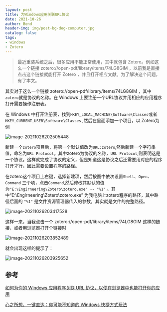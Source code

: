 ```yaml
---
layout: post
title: 为Windows应用关联URL协议
date: 2021-10-26
author: Bend
header-img: img/post-bg-dog-computer.jpg
catalog: false
tags:
- windows
- Zotero
---
```


> 最近重装系统之后，很多应用不能正常使用，其中就包含 Zotero。例如这么一个链接 zotero://open-pdf/library/items/74LG8GIM ，以前我是直接点击这个链接就能打开 Zotero ，并且打开相应文献。为了解决这个问题，有了本文。

其实对于这么一个链接 zotero://open-pdf/library/items/74LG8GIM ，其中`zotero`就是协议的名称。在 Windows 上要注册一个URL协议并用相应的应用程序打开需要操作注册表。

在 Windows 中打开注册表，找到`HKEY_LOCAL_MACHINE\Software\Classes`或者`HKEY_CURRENT_USER\Software\Classes` ,然后在里面添加一个项目，以 Zotero为例

![image-20211026202505448](https://cdn.bend1031.top/img/image-20211026202505448.png)

新建一个`zotero`项目后，将第一个默认值改为`URL:zotero`,然后新建一个字符串值，命名为`URL Protocol`。其中zotero为协议的名称，`URL Protocol`,则表明这是一个协议。这样就完成了协议的定义，但是知道这是协议之后还需要用对应的程序打开才行，因此需要设置程序的路径。

在zotero这个项目上右键，选择新建项，然后按图中依次设置`Shell`、`Open`、`Command` 三个项，点击`Command`,然后修改其默认的值为`"E:\Engirneering\Zotero\zotero.exe" -- "%1"` 。其中“E:\Engirneering\Zotero\zotero.exe” 为我电脑上zotero程序的路径，其中路径后面的 `"%1"` 是文件资源管理器传入的参数，其实就是文件的完整路径。

![image-20211026203417528](https://cdn.bend1031.top/img/image-20211026203417528.png)

这样一来，当我点击一个 zotero://open-pdf/library/items/74LG8GIM 这样的链接，或者用浏览器打开个链接时

![image-20211026203852489](https://cdn.bend1031.top/img/image-20211026203852489.png)

就会出现这样的提示了：

![image-20211026203925652](https://cdn.bend1031.top/img/image-20211026203925652.png)

## 参考

[如何为你的 Windows 应用程序关联 URL 协议，以便在浏览器中也能打开你的应用](https://blog.walterlv.com/post/windows-uri-scheme-association.html)

[心之所想、一键直达：你可能不知道的 Windows 快捷方式玩法](https://sspai.com/post/68718)

